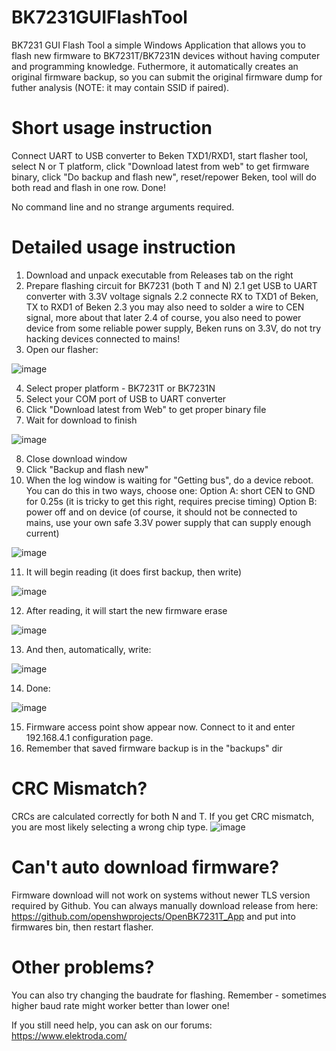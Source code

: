 # BK7231GUIFlashTool

BK7231 GUI Flash Tool a simple Windows Application that allows you to flash new firmware to BK7231T/BK7231N devices without having computer and programming knowledge.
Futhermore, it automatically creates an original firmware backup, so you can submit the original firmware dump for futher analysis (NOTE: it may contain SSID if paired).

# Short usage instruction

Connect UART to USB converter to Beken TXD1/RXD1, start flasher tool, select N or T platform, click "Download latest from web" to get firmware binary, click "Do backup and flash new", reset/repower Beken, tool will do both read and flash in one row. Done!

No command line and no strange arguments required.

# Detailed usage instruction

1. Download and unpack executable from Releases tab on the right
2. Prepare flashing circuit for BK7231 (both T and N)
2.1 get USB to UART converter with 3.3V voltage signals
2.2 connecte RX to TXD1 of Beken, TX to RXD1 of Beken
2.3 you may also need to solder a wire to CEN signal, more about that later
2.4 of course, you also need to power device from some reliable power supply, Beken runs on 3.3V, do not try hacking devices connected to mains!
3. Open our flasher:

![image](https://user-images.githubusercontent.com/85486843/210281085-6141160b-df6d-486c-b574-ef784f5cbd56.png)

4. Select proper platform - BK7231T or BK7231N
5. Select your COM port of USB to UART converter
6. Click "Download latest from Web" to get proper binary file
7. Wait for download to finish

![image](https://user-images.githubusercontent.com/85486843/210281125-a3e25ab2-3144-4e02-a30c-6e135ecefd24.png)

8. Close download window
9. Click "Backup and flash new"
10. When the log window is waiting for "Getting bus", do a device reboot. You can do this in two ways, choose one:
  Option A: short CEN to GND for 0.25s (it is tricky to get this right, requires precise timing)
  Option B: power off and on device (of course, it should not be connected to mains, use your own safe 3.3V power supply that can supply enough current)
  
![image](https://user-images.githubusercontent.com/85486843/210281194-27decf09-723e-41f7-8b47-6fe2b6bb4857.png)

11. It will begin reading (it does first backup, then write)

![image](https://user-images.githubusercontent.com/85486843/210281251-cd69ddab-f0ab-4389-8476-0eb33045aa76.png)

12. After reading, it will start the new firmware erase

![image](https://user-images.githubusercontent.com/85486843/210281467-10129860-61da-4420-a9aa-9910f0e57099.png)

13. And then, automatically, write:

![image](https://user-images.githubusercontent.com/85486843/210281482-0eb62054-f44e-4c10-959a-65f4147cefca.png)

14. Done:

![image](https://user-images.githubusercontent.com/85486843/210281504-b592db7d-9e6e-47f9-81fc-3619a2f00204.png)

15. Firmware access point show appear now. Connect to it and enter 192.168.4.1 configuration page.
16. Remember that saved firmware backup is in the "backups" dir

# CRC Mismatch?
CRCs are calculated correctly for both N and T. If you get CRC mismatch, you are most likely selecting a wrong chip type.
![image](https://user-images.githubusercontent.com/85486843/210281290-31d037f5-61c1-403b-a9c5-891fbda75914.png)

# Can't auto download firmware?
Firmware download will not work on systems without newer TLS version required by Github. You can always manually download release from here:
https://github.com/openshwprojects/OpenBK7231T_App
and put into firmwares bin, then restart flasher.


# Other problems?
You can also try changing the baudrate for flashing. Remember - sometimes higher baud rate might worker better than lower one!

If you still need help, you can ask on our forums: https://www.elektroda.com/
